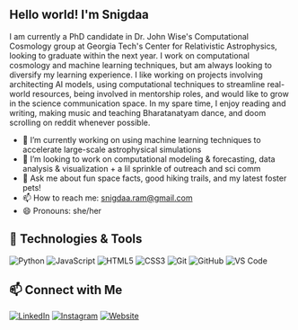 ## Hello world! I'm Snigdaa

I am currently a PhD candidate in Dr. John Wise's Computational Cosmology group at Georgia Tech's Center for Relativistic Astrophysics, looking to graduate within the next year. I work on computational cosmology and machine learning techniques, but am always looking to diversify my learning experience. I like working on projects involving architecting AI models, using computational techniques to streamline real-world resources, being involved in mentorship roles, and would like to grow in the science communication space. In my spare time, I enjoy reading and writing, making music and teaching Bharatanatyam dance, and doom scrolling on reddit whenever possible.

- 🔭 I’m currently working on using machine learning techniques to accelerate large-scale astrophysical simulations
- 👯 I’m looking to work on computational modeling & forecasting, data analysis & visualization + a lil sprinkle of outreach and sci comm
- 💬 Ask me about fun space facts, good hiking trails, and my latest foster pets!
- 📫 How to reach me: snigdaa.ram@gmail.com
- 😄 Pronouns: she/her

## 🔧 Technologies & Tools
![Python](https://img.shields.io/badge/-Python-333333?style=flat&logo=python)
![JavaScript](https://img.shields.io/badge/-JavaScript-333333?style=flat&logo=javascript)
![HTML5](https://img.shields.io/badge/-HTML5-333333?style=flat&logo=html5)
![CSS3](https://img.shields.io/badge/-CSS3-333333?style=flat&logo=css3)
![Git](https://img.shields.io/badge/-Git-333333?style=flat&logo=git)
![GitHub](https://img.shields.io/badge/-GitHub-333333?style=flat&logo=github)
![VS Code](https://img.shields.io/badge/-VS%20Code-333333?style=flat&logo=visual-studio-code)

<!--

## 📈 GitHub Stats
![Your GitHub Stats](https://github-readme-stats.vercel.app/api?username=snigdaa&show_icons=true&hide_border=true)
![Top Languages](https://github-readme-stats.vercel.app/api/top-langs/?username=snigdaa&layout=compact&hide_border=true)

-->

## 📫 Connect with Me
[![LinkedIn](https://img.shields.io/badge/-LinkedIn-333333?style=flat&logo=linkedin)](https://www.linkedin.com/in/snigdaa-sethuram-16931850/)
[![Instagram](https://img.shields.io/badge/-Instagram-333333?style=flat&logo=instagram)](https://www.instagram.com/snickersnmocha/)
[![Website](https://img.shields.io/badge/-Website-333333?style=flat&logo=google-chrome)](https://www.snigdaasethuram.com/)


